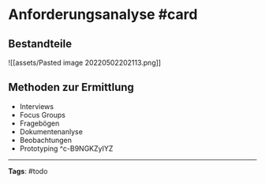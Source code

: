 # Anforderungsanalyse #card
## Bestandteile
![[assets/Pasted image 20220502202113.png]]
## Methoden zur Ermittlung
- Interviews
- Focus Groups
- Fragebögen
- Dokumentenanlyse
- Beobachtungen
- Prototyping
^c-B9NGKZyIYZ


---
**Tags**: #todo 